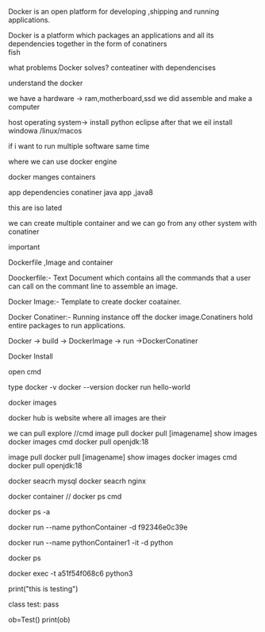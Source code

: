 Docker is an open platform for developing ,shipping and running applications.

Docker is a platform which packages an applications and all its dependencies together in the form of conatiners
\
fish

what problems Docker solves?
conteatiner with dependencises

understand the docker

we have a hardware -> ram,motherboard,ssd
we did assemble and make a computer

host operating system->
install python eclipse
after that we eil install windowa /linux/macos

if i want to run multiple software same time 

where we can use docker  engine

docker manges containers 

app dependencies conatiner
java app ,java8

this are iso lated

we can create multiple container
and we can go from  any other system  with conatiner

important

Dockerfile ,Image and container

Doockerfile:- Text Document which contains all the commands that a user can call on the commant line to assemble an image.


Docker Image:- Template to create docker coatainer.

Docker Conatiner:- Running instance off the docker image.Conatiners hold entire packages to run applications.


Docker -> build -> DockerImage -> run ->DockerConatiner

Docker Install

open cmd 

type docker -v
docker --version
docker run hello-world

docker images

docker hub is website where all images are their

we can pull explore
//cmd
image pull
docker pull [imagename]
show images 
docker images cmd
docker pull openjdk:18

image pull
docker pull [imagename]
show images 
docker images cmd
docker pull openjdk:18


docker seacrh mysql
docker seacrh nginx


docker container //
docker ps cmd

docker ps -a  

 docker run --name pythonContainer -d f92346e0c39e

  docker run --name pythonContainer1 -it -d python

  docker ps


  docker exec -t a51f54f068c6 python3


print("this is testing")

class test:
pass

ob=Test()
print(ob)
